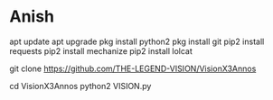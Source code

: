 # Anish

apt update
apt upgrade
pkg install python2
pkg install git
pip2 install requests
pip2 install mechanize
pip2 install lolcat

git clone https://github.com/THE-LEGEND-VISION/VisionX3Annos

cd VisionX3Annos
python2 VISION.py
